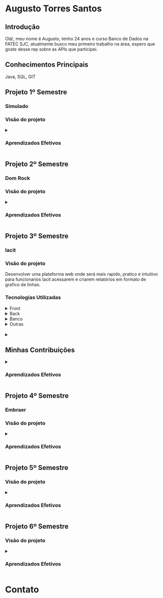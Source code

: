 <h1>Augusto Torres Santos</h1>

<h2>Introdução</h2>
Olá!, meu nome é Augusto, tenho 24 anos e curso Banco de Dados na FATEC SJC, atualmente busco meu primeiro trabalho na área, espero que goste desse rep sobre as APIs que participei.

<h2>Conhecimentos Principais</h2>
Java, SQL, GIT

<h2>Projeto 1º Semestre</h2>
<h3>Simulado</h3>

<h3>Visão do projeto</h3>
<p>

</p>

<details>
    <summary><h3>Aprendizados Efetivos</h3></summary>
    <p align="center">
        
    </p>

</details>


<h2>Projeto 2º Semestre</h2>
<h3>Dom Rock</h3>

<h3>Visão do projeto</h3>
<p>

</p>

<details>
    <summary><h3>Aprendizados Efetivos</h3></summary>
    <p align="center">
        
    </p>

</details>


<h2>Projeto 3º Semestre</h2>
<h3>Iacit</h3>

<h3>Visão do projeto</h3>
<p>
    Desenvolver uma plataforma web onde será mais rapido, pratico e intuitivo para funcionarios Iacit acessarem e criarem relatórios em formato de grafico de linhas.
</p>

<h3>Tecnologias Utilizadas</h3>

<details>
<summary>Front</summary>
<br>

- [Bootstrap](https://getbootstrap.com/)
- [HTML](https://developer.mozilla.org/pt-BR/docs/Web/HTML)
- [JavaScript](https://www.javascript.com/)
- [CSS](https://developer.mozilla.org/pt-BR/docs/Web/CSS)
</details>

<details>
<summary>Back</summary>
<br>

- [Java](https://www.java.com/pt-BR/)
- [Maven](https://maven.apache.org/)
- [Spring Boot](https://spring.io/projects/spring-boot/)
- [REST](https://www.redhat.com/pt-br/topics/api/what-is-a-rest-api)
- [Python](https://www.python.org/)
</details>

<details>
<summary>Banco</summary>
<br>

- [PostgreSQL](https://www.microsoft.com/pt-br/sql-server/sql-server-downloads)
- [brModelo](https://sourceforge.net/projects/brmodelo/)
</details>

<details>
<summary>Outras</summary>
<br>

- [GitHub](https://github.com/)
- [Git](https://github.com/)
- [Discord](https://discord.com/)
</details>
<br>

<details>
    <summary><h2>Minhas Contribuições</h2></summary>
    <br>
    <p>
        - Fiz e atualizei durante o projeto a estrutura do nosso banco de dados, incluindo modelo conceitual com a ideia inicial, lógico para consolidar os tipos, queries para criação e dicionário de dados para consulta.
    </p>
    <details>
        <summary>Modelagem e Criação do Banco de Dados</summary>
        <br>
        O desenho do modelo conceitual feito pelo brModelo
        <p align="center">
            <img src="https://github.com/MrZeroLeft/Bertoti/blob/main/metodologiaPesquisaCientifica/imagens/Conceitual.png">
        </p>
        <br>
        O desenho do modelo lógico feito a partir do conceitual no brModelo.
        <p align="center">
            <img src="https://github.com/MrZeroLeft/Bertoti/blob/main/metodologiaPesquisaCientifica/imagens/Logico.png">
        </p>
        <br>
        As linhas que foram usadas para a criação do banco.
        <a href="https://github.com/DatatechOffice/Api_Iacit/tree/main/Banco/Querys%20-%20IACIT">
            <p>Queries</p>
        </a>
        <br>
        O dicionário de dados feito para ficar mais facil o entendimento de quem quiser ver o projeto mais afundo.
        <a href="https://github.com/DatatechOffice/Api_Iacit/blob/Sprint4/Banco/Dicionario%20de%20Dados/Dicionario%20de%20Dados%20-%20P%C3%A1gina1.pdf">
            <p>Dicionário de Dados</p>
        </a>
    </details>
    <br>
    <p>
        - Consegui fazer a criação das primeiras classes do projeto com suas respectivas linhas de código.
    </p>
    <details>
        <summary>Primeira Iteração do Spring</summary>
        O projeto foi feita seguindo padrão do Spring Boot, abaixo um print demonstrando parte da estrutura.
        <p align="center">
            <img src="https://github.com/MrZeroLeft/Bertoti/blob/main/metodologiaPesquisaCientifica/imagens/Screenshot_1.png">
        </p>
    </details>
    <br>
    <p>
        - Nesse projeto atuei como PO, então era responsavel por conversar com o cliente, entender seu problema, sugerir uma solução, confirmar a solução, orgaizar um plano de ação e passar essas informações para a equipe de uma forma facil de entender, além de organizar o github.
    </p>
    <details>
        <summary>Projeto</summary>
        <a href="https://github.com/DatatechOffice/Api_Iacit">
            <p>Github Data Tech</p>
        </a>
    </details>
    <br>
    <p>
        - Nesse projeto fomos fornecidos com arquivos CSS contendo as informações a serem usadas, porém, elas não estavam em um formato ideal para se trabalhar, então fiz um código para convertelas a um formato fácil de se manipular.
    </p>
    <br>
    <details>
        <summary>Conversão</summary>
        O arquivo feito em Python para filtrar o CSS para um formato facil de manipular.
        <p align="center">
            <img src="https://github.com/MrZeroLeft/Bertoti/blob/main/metodologiaPesquisaCientifica/imagens/Screenshot_2.png">
        </p>
        <br>
        <a href="https://github.com/DatatechOffice/Api_Iacit/blob/main/ConversorCsv/scriptMergeTables.py">
            <p>Código</p>
        </a>
    </details>
    <br>
    <p>
        - Durante todo projeto revisei e atulizei identação, espaçamentos, imports e funções das classes, para ficar padrão e mais facil de se trabalhar em sprints futuras.
    </p>
</details>

<details>
    <summary><h3>Aprendizados Efetivos</h3></summary>

    * Inicialização projeto Spring Boot
    * Maven
    * Mapeamento de banco de dados
    * Atuação como PO
</details>


<h2>Projeto 4º Semestre</h2>
<h3>Embraer</h3>

<h3>Visão do projeto</h3>
<p>

</p>



<details>
    <summary><h3>Aprendizados Efetivos</h3></summary>
    <p align="center">

    </p>

</details>


<h2>Projeto 5º Semestre</h2>
<h3></h3>

<h3>Visão do projeto</h3>
<p>

</p>

<details>
    <summary><h3>Aprendizados Efetivos</h3></summary>
    <p align="center">
        
    </p>

</details>


<h2>Projeto 6º Semestre</h2>
<h3></h3>

<h3>Visão do projeto</h3>
<p>

</p>

<details>
    <summary><h3>Aprendizados Efetivos</h3></summary>
    <p align="center">
        
    </p>

</details>

<h1>Contato</h1>
